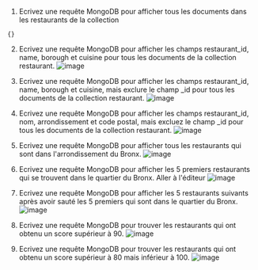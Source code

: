 1. Ecrivez une requête MongoDB pour afficher tous les documents dans les restaurants de la collection

`{}`

2. Ecrivez une requête MongoDB pour afficher les champs restaurant_id, name, borough et cuisine pour tous les documents de la collection restaurant.
   ![image](https://user-images.githubusercontent.com/49844846/148758701-9c03ca71-e2a5-4e4b-bc7f-fc66e23ffecc.png)

3. Ecrivez une requête MongoDB pour afficher les champs restaurant_id, name, borough et cuisine, mais exclure le champ \_id pour tous les documents de la collection restaurant.
   ![image](https://user-images.githubusercontent.com/49844846/148759425-0dfae8e0-906a-467e-95f8-f2251bcc9028.png)

4. Ecrivez une requête MongoDB pour afficher les champs restaurant_id, nom, arrondissement et code postal, mais excluez le champ \_id pour tous les documents de la collection restaurant.
   ![image](https://user-images.githubusercontent.com/49844846/148759820-124214c4-ac47-4645-a086-15606b80be0a.png)

5. Ecrivez une requête MongoDB pour afficher tous les restaurants qui sont dans l'arrondissement du Bronx.
   ![image](https://user-images.githubusercontent.com/49844846/148758999-e5bfe4af-9cb4-44ea-9002-487c0cdfa25d.png)

6. Ecrivez une requête MongoDB pour afficher les 5 premiers restaurants qui se trouvent dans le quartier du Bronx. Aller à l'éditeur
   ![image](https://user-images.githubusercontent.com/49844846/148759942-27b19940-84ee-45fb-ad3a-fb14499c005f.png)

7. Ecrivez une requête MongoDB pour afficher les 5 restaurants suivants après avoir sauté les 5 premiers qui sont dans le quartier du Bronx.
   ![image](https://user-images.githubusercontent.com/49844846/148760043-934e4fbd-d096-4336-8660-a9211717ee4a.png)

8. Ecrivez une requête MongoDB pour trouver les restaurants qui ont obtenu un score supérieur à 90.
   ![image](https://user-images.githubusercontent.com/49844846/148761557-726f3224-7dbf-4a7b-9c3c-32f45a52fda8.png)

9. Ecrivez une requête MongoDB pour trouver les restaurants qui ont obtenu un score supérieur à 80 mais inférieur à 100.
   ![image](https://user-images.githubusercontent.com/49844846/148930822-7bc906b6-3295-4d2a-9ce6-da0ae8b41020.png)
